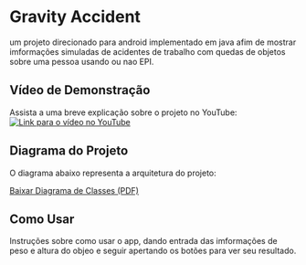 # Gravity Accident

um projeto direcionado para android implementado em java afim de mostrar imformações simuladas de acidentes de trabalho com quedas de objetos sobre uma pessoa usando ou nao EPI.

## Vídeo de Demonstração

Assista a uma breve explicação sobre o projeto no YouTube:
[![Link para o vídeo no YouTube](https://img.youtube.com/vi/MMTyoqdY-vk/0.jpg)](https://www.youtube.com/watch?v=MMTyoqdY-vk&t=6s)

## Diagrama do Projeto

O diagrama abaixo representa a arquitetura do projeto:

[Baixar Diagrama de Classes (PDF)](https://github.com/SeuUsuario/SeuRepositorio/blob/main/Diagrama_java.pdf)

## Como Usar

Instruções sobre como usar o app, dando entrada das imformações de peso e altura do objeo e seguir apertando os botões para ver seu resultado.



